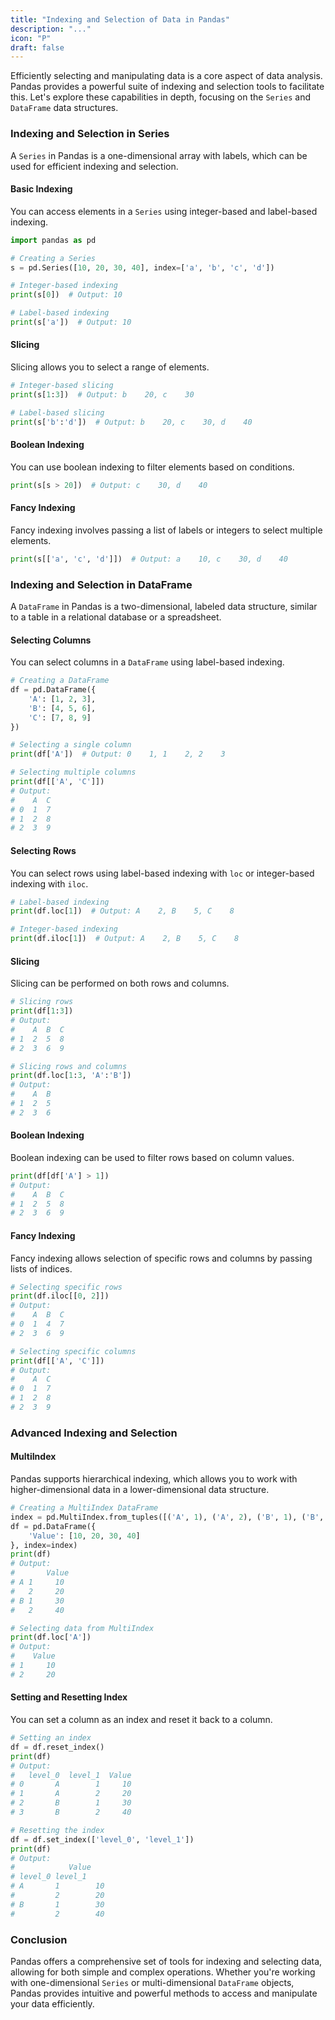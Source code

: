 ```yaml
---
title: "Indexing and Selection of Data in Pandas"
description: "..."
icon: "P"
draft: false
---
```


Efficiently selecting and manipulating data is a core aspect of data analysis. Pandas provides a powerful suite of indexing and selection tools to facilitate this. Let's explore these capabilities in depth, focusing on the `Series` and `DataFrame` data structures.

### Indexing and Selection in Series

A `Series` in Pandas is a one-dimensional array with labels, which can be used for efficient indexing and selection.

#### Basic Indexing

You can access elements in a `Series` using integer-based and label-based indexing.

```python
import pandas as pd

# Creating a Series
s = pd.Series([10, 20, 30, 40], index=['a', 'b', 'c', 'd'])

# Integer-based indexing
print(s[0])  # Output: 10

# Label-based indexing
print(s['a'])  # Output: 10
```

#### Slicing

Slicing allows you to select a range of elements.

```python
# Integer-based slicing
print(s[1:3])  # Output: b    20, c    30

# Label-based slicing
print(s['b':'d'])  # Output: b    20, c    30, d    40
```

#### Boolean Indexing

You can use boolean indexing to filter elements based on conditions.

```python
print(s[s > 20])  # Output: c    30, d    40
```

#### Fancy Indexing

Fancy indexing involves passing a list of labels or integers to select multiple elements.

```python
print(s[['a', 'c', 'd']])  # Output: a    10, c    30, d    40
```

### Indexing and Selection in DataFrame

A `DataFrame` in Pandas is a two-dimensional, labeled data structure, similar to a table in a relational database or a spreadsheet.

#### Selecting Columns

You can select columns in a `DataFrame` using label-based indexing.

```python
# Creating a DataFrame
df = pd.DataFrame({
    'A': [1, 2, 3],
    'B': [4, 5, 6],
    'C': [7, 8, 9]
})

# Selecting a single column
print(df['A'])  # Output: 0    1, 1    2, 2    3

# Selecting multiple columns
print(df[['A', 'C']])
# Output:
#    A  C
# 0  1  7
# 1  2  8
# 2  3  9
```

#### Selecting Rows

You can select rows using label-based indexing with `loc` or integer-based indexing with `iloc`.

```python
# Label-based indexing
print(df.loc[1])  # Output: A    2, B    5, C    8

# Integer-based indexing
print(df.iloc[1])  # Output: A    2, B    5, C    8
```

#### Slicing

Slicing can be performed on both rows and columns.

```python
# Slicing rows
print(df[1:3])
# Output:
#    A  B  C
# 1  2  5  8
# 2  3  6  9

# Slicing rows and columns
print(df.loc[1:3, 'A':'B'])
# Output:
#    A  B
# 1  2  5
# 2  3  6
```

#### Boolean Indexing

Boolean indexing can be used to filter rows based on column values.

```python
print(df[df['A'] > 1])
# Output:
#    A  B  C
# 1  2  5  8
# 2  3  6  9
```

#### Fancy Indexing

Fancy indexing allows selection of specific rows and columns by passing lists of indices.

```python
# Selecting specific rows
print(df.iloc[[0, 2]])
# Output:
#    A  B  C
# 0  1  4  7
# 2  3  6  9

# Selecting specific columns
print(df[['A', 'C']])
# Output:
#    A  C
# 0  1  7
# 1  2  8
# 2  3  9
```

### Advanced Indexing and Selection

#### MultiIndex

Pandas supports hierarchical indexing, which allows you to work with higher-dimensional data in a lower-dimensional data structure.

```python
# Creating a MultiIndex DataFrame
index = pd.MultiIndex.from_tuples([('A', 1), ('A', 2), ('B', 1), ('B', 2)])
df = pd.DataFrame({
    'Value': [10, 20, 30, 40]
}, index=index)
print(df)
# Output:
#       Value
# A 1     10
#   2     20
# B 1     30
#   2     40

# Selecting data from MultiIndex
print(df.loc['A'])
# Output:
#    Value
# 1     10
# 2     20
```

#### Setting and Resetting Index

You can set a column as an index and reset it back to a column.

```python
# Setting an index
df = df.reset_index()
print(df)
# Output:
#   level_0  level_1  Value
# 0       A        1     10
# 1       A        2     20
# 2       B        1     30
# 3       B        2     40

# Resetting the index
df = df.set_index(['level_0', 'level_1'])
print(df)
# Output:
#            Value
# level_0 level_1      
# A       1        10
#         2        20
# B       1        30
#         2        40
```

### Conclusion

Pandas offers a comprehensive set of tools for indexing and selecting data, allowing for both simple and complex operations. Whether you're working with one-dimensional `Series` or multi-dimensional `DataFrame` objects, Pandas provides intuitive and powerful methods to access and manipulate your data efficiently.